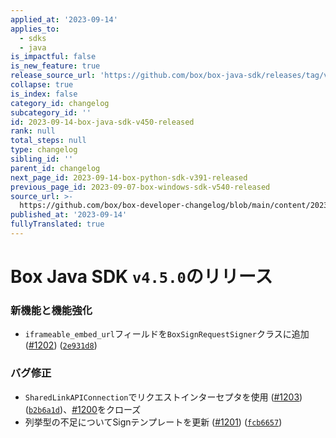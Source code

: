 ```yaml
---
applied_at: '2023-09-14'
applies_to:
  - sdks
  - java
is_impactful: false
is_new_feature: true
release_source_url: 'https://github.com/box/box-java-sdk/releases/tag/v4.5.0'
collapse: true
is_index: false
category_id: changelog
subcategory_id: ''
id: 2023-09-14-box-java-sdk-v450-released
rank: null
total_steps: null
type: changelog
sibling_id: ''
parent_id: changelog
next_page_id: 2023-09-14-box-python-sdk-v391-released
previous_page_id: 2023-09-07-box-windows-sdk-v540-released
source_url: >-
  https://github.com/box/box-developer-changelog/blob/main/content/2023/09-14-box-java-sdk-v450-released.md
published_at: '2023-09-14'
fullyTranslated: true
---
```

# Box Java SDK `v4.5.0`のリリース

### 新機能と機能強化

* `iframeable_embed_url`フィールドを`BoxSignRequestSigner`クラスに追加 ([#1202][1]) ([`2e931d8`][2])

### バグ修正

* `SharedLinkAPIConnection`でリクエストインターセプタを使用 ([#1203][3]) ([`b2b6a1d`][4])、[#1200][5]をクローズ
* 列挙型の不足についてSignテンプレートを更新 ([#1201][6]) ([`fcb6657`][7])

[1]: https://github.com/box/box-java-sdk/issues/1202

[2]: https://github.com/box/box-java-sdk/commit/2e931d8c36694a665d1c6315d3bf2d226929b713

[3]: https://github.com/box/box-java-sdk/issues/1203

[4]: https://github.com/box/box-java-sdk/commit/b2b6a1dba316ba50a1e011250c320fca156c6708

[5]: https://github.com/box/box-java-sdk/issues/1200

[6]: https://github.com/box/box-java-sdk/issues/1201

[7]: https://github.com/box/box-java-sdk/commit/fcb6657bb2375e32c3fb0f861e7ecaeb84503f2c
